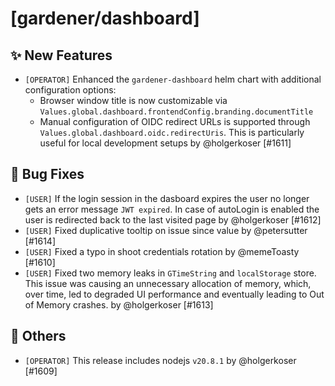 # [gardener/dashboard]

## ✨ New Features

- `[OPERATOR]` Enhanced the `gardener-dashboard` helm chart with additional configuration options:  
  * Browser window title is now customizable via `Values.global.dashboard.frontendConfig.branding.documentTitle`  
  * Manual configuration of OIDC redirect URLs is supported through `Values.global.dashboard.oidc.redirectUris`. This is particularly useful for local development setups by @holgerkoser [#1611]
## 🐛 Bug Fixes

- `[USER]` If the login session in the dasboard expires the user no longer gets an error message `JWT expired`. In case of autoLogin is enabled the user is redirected back to the last visited page by @holgerkoser [#1612]
- `[USER]` Fixed duplicative tooltip on issue since value by @petersutter [#1614]
- `[USER]` Fixed a typo in shoot credentials rotation by @memeToasty [#1610]
- `[USER]` Fixed two memory leaks in `GTimeString` and `localStorage` store. This issue was causing an unnecessary allocation of memory, which, over time, led to degraded UI performance and eventually leading to Out of Memory crashes. by @holgerkoser [#1613]
## 🏃 Others

- `[OPERATOR]` This release includes nodejs `v20.8.1` by @holgerkoser [#1609]